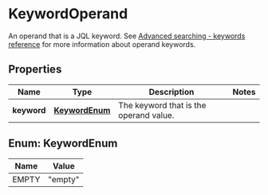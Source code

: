 

# KeywordOperand

An operand that is a JQL keyword. See [Advanced searching - keywords reference](https://confluence.atlassian.com/jiracorecloud/advanced-searching-keywords-reference-765593717.html#Advancedsearching-keywordsreference-EMPTYEMPTY) for more information about operand keywords.

## Properties

Name | Type | Description | Notes
------------ | ------------- | ------------- | -------------
**keyword** | [**KeywordEnum**](#KeywordEnum) | The keyword that is the operand value. | 



## Enum: KeywordEnum

Name | Value
---- | -----
EMPTY | &quot;empty&quot;



